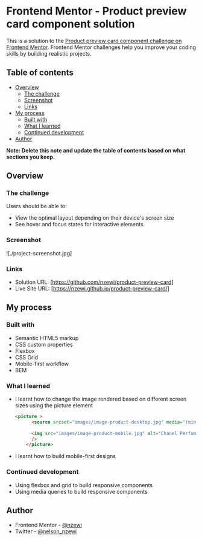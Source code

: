# Frontend Mentor - Product preview card component solution

This is a solution to the [Product preview card component challenge on Frontend Mentor](https://www.frontendmentor.io/challenges/product-preview-card-component-GO7UmttRfa). Frontend Mentor challenges help you improve your coding skills by building realistic projects. 

## Table of contents

- [Overview](#overview)
  - [The challenge](#the-challenge)
  - [Screenshot](#screenshot)
  - [Links](#links)
- [My process](#my-process)
  - [Built with](#built-with)
  - [What I learned](#what-i-learned)
  - [Continued development](#continued-development)
- [Author](#author)

**Note: Delete this note and update the table of contents based on what sections you keep.**

## Overview

### The challenge

Users should be able to:

- View the optimal layout depending on their device's screen size
- See hover and focus states for interactive elements

### Screenshot

![./project-screenshot.jpg]


### Links

- Solution URL: [https://github.com/nzewi/product-preview-card]
- Live Site URL: [https://nzewi.github.io/product-preview-card/]

## My process

### Built with

- Semantic HTML5 markup
- CSS custom properties
- Flexbox
- CSS Grid
- Mobile-first workflow
- BEM


### What I learned

- I learnt how to change the image rendered based on different screen sizes using the picture element
  ```html
  <picture >
        <source srcset="images/image-product-desktop.jpg" media="(min-width: 90em)">
      
        <img src="images/image-product-mobile.jpg" alt="Chanel Perfume" class="card__img"
        />
      </picture>
  ```
 
- I learnt how to build mobile-first designs


### Continued development

- Using flexbox and grid to build responsive components
- Using media queries to build responsive components

## Author

- Frontend Mentor - [@nzewi](https://www.frontendmentor.io/profile/nzewi)
- Twitter - [@nelson_nzewi](https://www.twitter.com/nelson_nzewi)
